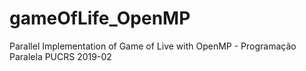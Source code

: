 # gameOfLife_OpenMP
Parallel Implementation of Game of Live with OpenMP - Programação Paralela PUCRS 2019-02
